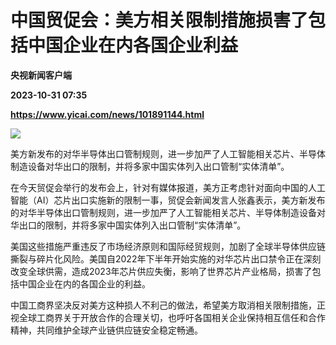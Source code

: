 # 中国贸促会：美方相关限制措施损害了包括中国企业在内各国企业利益
**央视新闻客户端**

**2023-10-31 07:35**

**https://www.yicai.com/news/101891144.html**

![](https://imgcdn.yicai.com/uppics/slides/2023/10/7bca1a07248759ac941811fad53b82be.jpg)

美方新发布的对华半导体出口管制规则，进一步加严了人工智能相关芯片、半导体制造设备对华出口的限制，并将多家中国实体列入出口管制“实体清单”。

在今天贸促会举行的发布会上，针对有媒体报道，美方正考虑针对面向中国的人工智能（AI）芯片出口实施新的限制一事，贸促会新闻发言人张鑫表示，美方新发布的对华半导体出口管制规则，进一步加严了人工智能相关芯片、半导体制造设备对华出口的限制，并将多家中国实体列入出口管制“实体清单”。

美国这些措施严重违反了市场经济原则和国际经贸规则，加剧了全球半导体供应链撕裂与碎片化风险。美国自2022年下半年开始实施的对华芯片出口禁令正在深刻改变全球供需，造成2023年芯片供应失衡，影响了世界芯片产业格局，损害了包括中国企业在内的各国企业的利益。

中国工商界坚决反对美方这种损人不利己的做法，希望美方取消相关限制措施，正视全球工商界关于开放合作的合理关切，也呼吁各国相关企业保持相互信任和合作精神，共同维护全球产业链供应链安全稳定畅通。